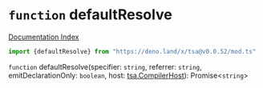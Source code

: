 # `function` defaultResolve

[Documentation Index](../README.md)

```ts
import {defaultResolve} from "https://deno.land/x/tsa@v0.0.52/mod.ts"
```

`function` defaultResolve(specifier: `string`, referrer: `string`, emitDeclarationOnly: `boolean`, host: [tsa.CompilerHost](../interface.CompilerHost/README.md)): Promise\<`string`>

